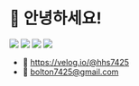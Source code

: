 # 👏 안녕하세요!

<img src="https://img.shields.io/badge/JavaScipt-F7DF1E?style=for-the-badge&logo=JavaScipt&logoColor=white"> <img src="https://img.shields.io/badge/TypeScript-3178C6?style=for-the-badge&logo=TypeScript&logoColor=white"> <img src="https://img.shields.io/badge/NestJs-E0234E?style=for-the-badge&logo=NestJs&logoColor=white"> <img src="https://img.shields.io/badge/MySQL-4479A1?style=for-the-badge&logo=MySQL&logoColor=white">

- 🍇 https://velog.io/@hhs7425
- 🍏 bolton7425@gmail.com

